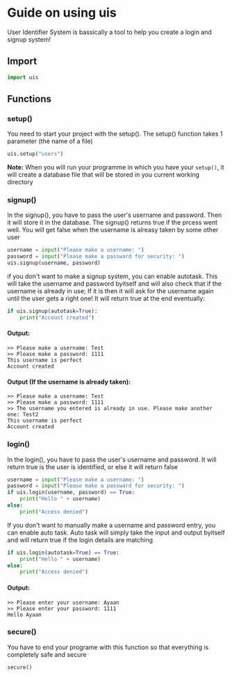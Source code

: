 # Guide on using uis
User Identifier System is bassically a tool to help you create a login and signup system!

## Import
```python
import uis
```

## Functions 
### setup()
You need to start your project with the setup(). The setup() function takes 1 parameter (the name of a file)
```python
uis.setup("users")
```
**Note:** When you will run your programme in which you have your `setup()`, it will create a database file that will be stored in you current working directory

### signup()
In the signup(), you have to pass the user's username and password. Then it will store it in the database. The signup() returns true if the prcess went well. You will get false when the username is alreasy taken by some other user
```python
username = input("Please make a username: ")
password = input("Please make a passward for security: ")
uis.signup(username, password)
```
if you don't want to make a signup system, you can enable autotask. This will take the username and password byitself and will also check that if the username is already in use; If it is then it will ask for the username again until the user gets a right one! It will return true at the end eventually:
```python
if uis.signup(autotask=True):
    print("Account created")
```

#### Output:
```commandline
>> Please make a username: Test
>> Please make a password: 1111
This username is perfect
Account created
```

#### Output (If the username is already taken):
```commandline
>> Please make a username: Test
>> Please make a password: 1111
>> The username you entered is already in use. Please make another one: Test2
This username is perfect
Account created
```

### login()
In the login(), you have to pass the user's username and password. It will return true is the user is identified, or else it will return false 
```python
username = input("Please make a username: ")
password = input("Please make a passward for security: ")
if uis.login(username, password) == True:
    print("Hello " + username)
else:
    print("Access denied")
```

If you don't want to manually make a username and password entry, you can enable auto task. Auto task will simply take the input and output byitself and will return true if the login details are matching
```python
if uis.login(autotask=True) == True:
    print("Hello " + username)
else:
    print("Access denied")
```
#### Output:
```commandline
>> Please enter your username: Ayaan 
>> Please enter your password: 1111
Hello Ayaan
```

### secure()
You have to end your programe with this function so that everything is completely safe and secure
```
secure()
```
